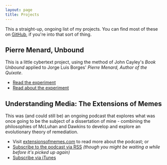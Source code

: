 ```yaml
---
layout: page
title: Projects
---
```


This a straight-up, ongoing list of my projects. You can find most of these on [GitHub](http://github.com/whereof-thereof), if you're into that sort of thing.


## Pierre Menard, Unbound

This is a little cybertext project, using the method of John Cayley's *Book Unbound* applied to Jorge Luis Borges' *Pierre Menard, Author of the Quixote*.

* [Read the experiment](/MenardUnbound.html)
* [Read about the experiment](/pierre-menard-author-quixote-unbound)

## Understanding Media: The Extensions of Memes

This was (and could still be) an ongoing podcast that explores what was once going to be the subject of a dissertation of mine - combining the philosophies of McLuhan and Dawkins to develop and explore an evolutionary theory of remediation.

* Visit [extensionsofmemes.com](http://extensionsofmemes.com) to read more about the podcast; or
* [Subscribe to the podcast via RSS](http://feeds.feedburner.com/ExtensionsOfMemes) *(though you might be waiting a while before it's picked up again)*
* [Subscribe via iTunes](https://itunes.apple.com/gb/podcast/understanding-media-extensions/id731044389?lkhj)
